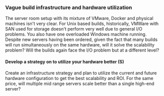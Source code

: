 ---
---

### Vague build infrastructure and hardware utilization

The server room setup with its mixture of VMware, Docker and physical machines isn't very clear. 
For Unix based builds, historically, VMWare with SAN used for storage doesn't perform very well due to general I/O problems.
You also have one overloaded Windows machine running.
Despite new servers having been ordered, given the fact that many builds will run simultaneously on the same hardware, will it solve the scalability problem? 
Will the builds again face the I/O problem but at a different level?

#### Develop a strategy on to utilize your hardware better (S)

Create an infrastructure strategy and plan to utilize the current and future hardware configuration to get the best scalability and ROI.
For the same price, will multiple mid range servers scale better than a single high-end server?

